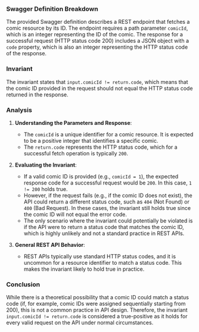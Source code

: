 ### Swagger Definition Breakdown
The provided Swagger definition describes a REST endpoint that fetches a comic resource by its ID. The endpoint requires a path parameter `comicId`, which is an integer representing the ID of the comic. The response for a successful request (HTTP status code 200) includes a JSON object with a `code` property, which is also an integer representing the HTTP status code of the response.

### Invariant
The invariant states that `input.comicId != return.code`, which means that the comic ID provided in the request should not equal the HTTP status code returned in the response.

### Analysis
1. **Understanding the Parameters and Response**: 
   - The `comicId` is a unique identifier for a comic resource. It is expected to be a positive integer that identifies a specific comic.
   - The `return.code` represents the HTTP status code, which for a successful fetch operation is typically `200`. 

2. **Evaluating the Invariant**: 
   - If a valid comic ID is provided (e.g., `comicId = 1`), the expected response code for a successful request would be `200`. In this case, `1 != 200` holds true.
   - However, if the request fails (e.g., if the comic ID does not exist), the API could return a different status code, such as `404` (Not Found) or `400` (Bad Request). In these cases, the invariant still holds true since the comic ID will not equal the error code.
   - The only scenario where the invariant could potentially be violated is if the API were to return a status code that matches the comic ID, which is highly unlikely and not a standard practice in REST APIs. 

3. **General REST API Behavior**: 
   - REST APIs typically use standard HTTP status codes, and it is uncommon for a resource identifier to match a status code. This makes the invariant likely to hold true in practice.

### Conclusion
While there is a theoretical possibility that a comic ID could match a status code (if, for example, comic IDs were assigned sequentially starting from 200), this is not a common practice in API design. Therefore, the invariant `input.comicId != return.code` is considered a true-positive as it holds for every valid request on the API under normal circumstances.
